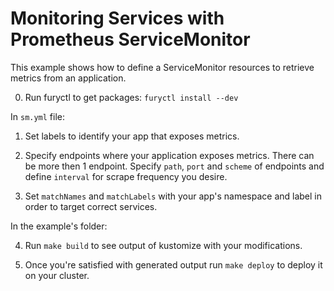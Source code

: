 # Monitoring Services with Prometheus ServiceMonitor

This example shows how to define a ServiceMonitor resources to retrieve metrics from an application.

0. Run furyctl to get packages: `furyctl install --dev`

In `sm.yml` file:

1. Set labels to identify your app that exposes metrics.

2. Specify endpoints where your application exposes metrics. There can be more then 1 endpoint. Specify `path`, `port` and `scheme` of endpoints and define `interval` for scrape frequency you desire.

3. Set `matchNames` and `matchLabels` with your app's namespace and label in order to target correct services.

In the example's folder:

4. Run `make build` to see output of kustomize with your modifications.

5. Once you're satisfied with generated output run `make deploy` to deploy it on your cluster.
